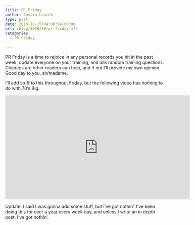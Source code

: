 ```yaml
---
title: PR Friday
author: Justin Lascek
type: post
date: 2010-10-15T04:00:04+00:00
url: /blog/2010/10/pr-friday-17/
categories:
  - PR Friday

---
```

PR Friday is a time to rejoice in any personal records you hit in the past week, update everyone on your training, and ask random training questions. Chances are other readers can help, and if not I&#8217;ll provide my own opinion. Good day to you, sir/madame.
  

  
I&#8217;ll add stuff to this throughout Friday, but the following video has nothing to do with 70&#8217;s Big.
  

  
<span class="embed-youtube" style="text-align:center; display: block;"><iframe class='youtube-player' type='text/html' width='584' height='329' src='https://www.youtube.com/embed/wpGytSa7-SA?version=3&#038;rel=1&#038;fs=1&#038;autohide=2&#038;showsearch=0&#038;showinfo=1&#038;iv_load_policy=1&#038;wmode=transparent' allowfullscreen='true' style='border:0;'></iframe></span>
  

  
Update: I said I was gonna add some stuff, but I&#8217;ve got nothin&#8217;. I&#8217;ve been doing this for over a year every week day, and unless I write an in depth post, I&#8217;ve got nothin&#8217;.
